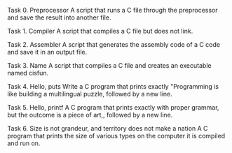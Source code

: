 Task 0. Preprocessor
A script that runs a C file through the preprocessor and save the result into another file.

Task 1. Compiler
A script that compiles a C file but does not link.

Task 2. Assembler
A script that generates the assembly code of a C code and save it in an output file.

Task 3. Name
A script that compiles a C file and creates an executable named cisfun.

Task 4. Hello, puts
Write a C program that prints exactly "Programming is like building a multilingual puzzle, followed by a new line.

Task 5. Hello, printf
A C program that prints exactly with proper grammar, but the outcome is a piece of art,, followed by a new line.

Task 6. Size is not grandeur, and territory does not make a nation
A C program that prints the size of various types on the computer it is compiled and run on.
